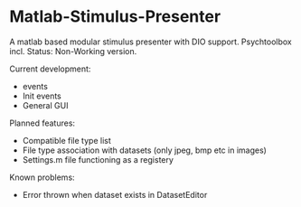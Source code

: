 # Matlab-Stimulus-Presenter
A matlab based modular stimulus presenter with DIO support. Psychtoolbox incl.
Status: Non-Working version.

Current development:
- events
- Init events
- General GUI

Planned features:
- Compatible file type list 
- File type association with datasets (only jpeg, bmp etc in images)
- Settings.m file functioning as a registery

Known problems:
- Error thrown when dataset exists in DatasetEditor